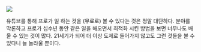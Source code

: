 
![](https://youtu.be/h8quhZLHVg4)

유튜브를 통해 프로가 일 하는 것을 (무료로) 볼 수 있다는 것은 정말 대단하다. 분야를 막론하고 프로가 십수년 동안 같은 일을 해오면서 최적화 시킨 방법을 보면 너무나도 배울 수 있는 것이 많다. 21세기가 되어 더 이상 도제로 들어가지 않고도 그런 것들을 볼 수 있다니 늘 놀라울 뿐이다.


